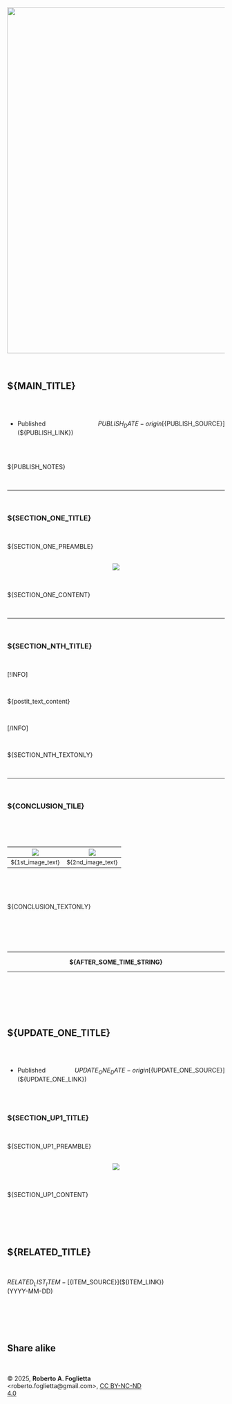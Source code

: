<div id="firstdiv" style="max-width: 800px; margin: auto; white-space: pre-wrap; text-align: justify;">

<div align="center"><img src="${HEAD_IMAGE_NAME}" width="800"><br/></div>

## ${MAIN_TITLE}

* Published ${PUBLISH_DATE} - origin [${PUBLISH_SOURCE}](${PUBLISH_LINK})

${PUBLISH_NOTES}

---

### ${SECTION_ONE_TITLE}

${SECTION_ONE_PREAMBLE}

<div align="center"><img src="${SECTION_ONE_IMAGE}"><br/></div>

${SECTION_ONE_CONTENT}

---

### ${SECTION_NTH_TITLE}

[!INFO]

${postit_text_content}

[/INFO]

${SECTION_NTH_TEXTONLY}

---

### ${CONCLUSION_TILE}

<div align="center" class="framebox">

|![](${1st_image_path})|![](${2nd_image_path})|
|---|---|
|<sub>${1st_image_text}</sub>|<sub>${2nd_image_text}</sub>|

</div>

${CONCLUSION_TEXTONLY}

<br/>

<div align="center" class="intermezzo"><hr/><b>${AFTER_SOME_TIME_STRING}</b><hr/></div>

<br/>

## ${UPDATE_ONE_TITLE}

* Published ${UPDATE_ONE_DATE} - origin [${UPDATE_ONE_SOURCE}](${UPDATE_ONE_LINK})

### ${SECTION_UP1_TITLE}

${SECTION_UP1_PREAMBLE}

<div align="center"><img src="${SECTION_UP1_IMAGE}"><br/></div>

${SECTION_UP1_CONTENT}

<br/>

## ${RELATED_TITLE}

${RELATED_LIST_ITEM} - [${ITEM_SOURCE}](${ITEM_LINK}) (YYYY-MM-DD)

<br/>

## Share alike

&copy; 2025, **Roberto A. Foglietta** &lt;roberto.foglietta<span>@</span>gmail.com&gt;, [CC BY-NC-ND 4.0](https://creativecommons.org/licenses/by-nc-nd/4.0/)

</div>
